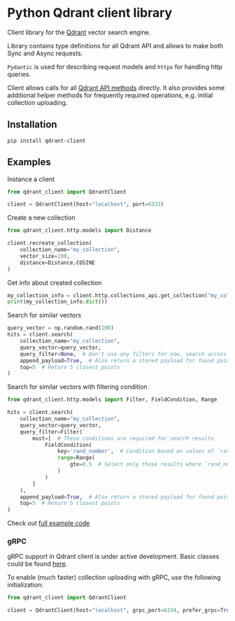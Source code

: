 # Python Qdrant client library 

Client library for the [Qdrant](https://github.com/qdrant/qdrant) vector search engine.

Library contains type definitions for all Qdrant API and allows to make both Sync and Async requests.

`Pydantic` is used for describing request models and `httpx` for handling http queries.

Client allows calls for all [Qdrant API methods](https://qdrant.github.io/qdrant/redoc/index.html) directly.
It also provides some additional helper methods for frequently required operations, e.g. initial collection uploading.

## Installation

```
pip install qdrant-client
```

## Examples



Instance a client
```python
from qdrant_client import QdrantClient

client = QdrantClient(host="localhost", port=6333)
```

Create a new collection
```python
from qdrant_client.http.models import Distance

client.recreate_collection(
    collection_name="my_collection",
    vector_size=100,
    distance=Distance.COSINE
)
```

Get info about created collection
```python
my_collection_info = client.http.collections_api.get_collection("my_collection")
print(my_collection_info.dict())
```

Search for similar vectors

```python
query_vector = np.random.rand(100)
hits = client.search(
    collection_name="my_collection",
    query_vector=query_vector,
    query_filter=None,  # Don't use any filters for now, search across all indexed points
    append_payload=True,  # Also return a stored payload for found points
    top=5  # Return 5 closest points
)
```

Search for similar vectors with filtering condition

```python
from qdrant_client.http.models import Filter, FieldCondition, Range

hits = client.search(
    collection_name="my_collection",
    query_vector=query_vector,
    query_filter=Filter(
        must=[  # These conditions are required for search results
            FieldCondition(
                key='rand_number',  # Condition based on values of `rand_number` field.
                range=Range(
                    gte=0.5  # Select only those results where `rand_number` >= 0.5
                )
            )
        ]
    ),
    append_payload=True,  # Also return a stored payload for found points
    top=5  # Return 5 closest points
)
```

Check out [full example code](tests/test_qdrant_client.py)

### gRPC

gRPC support in Qdrant client is under active development.
Basic classes could be found [here](qdrant_client/grpc/__init__.py).

To enable (much faster) collection uploading with gRPC, use the following initialization:

```python
from qdrant_client import QdrantClient

client = QdrantClient(host="localhost", grpc_port=6334, prefer_grpc=True)
```
